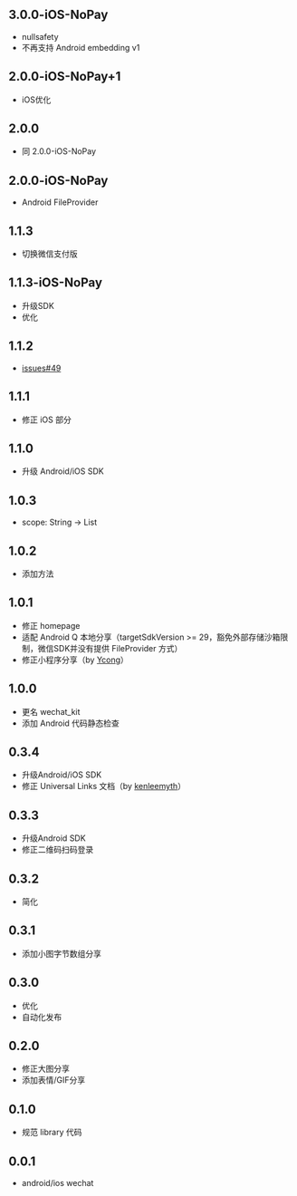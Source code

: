 ## 3.0.0-iOS-NoPay

* nullsafety
* 不再支持 Android embedding v1

## 2.0.0-iOS-NoPay+1

* iOS优化

## 2.0.0

* 同 2.0.0-iOS-NoPay

## 2.0.0-iOS-NoPay

* Android FileProvider

## 1.1.3

* 切换微信支付版

## 1.1.3-iOS-NoPay

* 升级SDK
* 优化

## 1.1.2

* [issues#49](https://github.com/rxreader/wechat_kit/issues/49)

## 1.1.1

* 修正 iOS 部分

## 1.1.0

* 升级 Android/iOS SDK

## 1.0.3

* scope: String -> List<String>

## 1.0.2

* 添加方法

## 1.0.1

* 修正 homepage
* 适配 Android Q 本地分享（targetSdkVersion >= 29，豁免外部存储沙箱限制，微信SDK并没有提供 FileProvider 方式）
* 修正小程序分享（by [Ycong](https://github.com/Ycong)）

## 1.0.0

* 更名 wechat_kit
* 添加 Android 代码静态检查

## 0.3.4

* 升级Android/iOS SDK
* 修正 Universal Links 文档（by [kenleemyth](https://github.com/kenleemyth)）

## 0.3.3

* 升级Android SDK
* 修正二维码扫码登录

## 0.3.2

* 简化

## 0.3.1

* 添加小图字节数组分享

## 0.3.0

* 优化
* 自动化发布

## 0.2.0

* 修正大图分享
* 添加表情/GIF分享

## 0.1.0

* 规范 library 代码

## 0.0.1

* android/ios wechat

